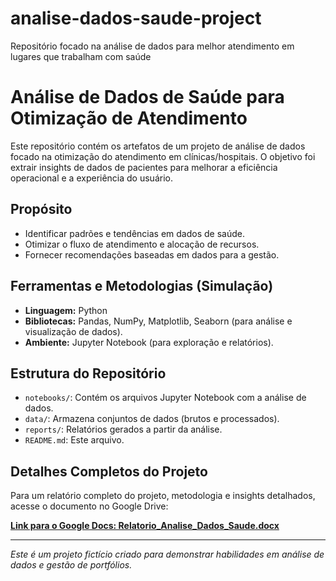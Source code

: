 # analise-dados-saude-project
Repositório focado na análise de dados para melhor atendimento em lugares que trabalham com saúde
# Análise de Dados de Saúde para Otimização de Atendimento

Este repositório contém os artefatos de um projeto de análise de dados focado na otimização do atendimento em clínicas/hospitais. O objetivo foi extrair insights de dados de pacientes para melhorar a eficiência operacional e a experiência do usuário.

## Propósito

-   Identificar padrões e tendências em dados de saúde.
-   Otimizar o fluxo de atendimento e alocação de recursos.
-   Fornecer recomendações baseadas em dados para a gestão.

## Ferramentas e Metodologias (Simulação)

-   **Linguagem:** Python
-   **Bibliotecas:** Pandas, NumPy, Matplotlib, Seaborn (para análise e visualização de dados).
-   **Ambiente:** Jupyter Notebook (para exploração e relatórios).

## Estrutura do Repositório 

-   `notebooks/`: Contém os arquivos Jupyter Notebook com a análise de dados.
-   `data/`: Armazena conjuntos de dados (brutos e processados).
-   `reports/`: Relatórios gerados a partir da análise.
-   `README.md`: Este arquivo.

## Detalhes Completos do Projeto

Para um relatório completo do projeto, metodologia e insights detalhados, acesse o documento no Google Drive:

[**Link para o Google Docs: Relatorio_Analise_Dados_Saude.docx**](https://docs.google.com/document/d/1tiXuXE0DWQj6gWE-Ya_P_FPreSGquQmgLPrwky7yUn8/edit?usp=sharing)

---
*Este é um projeto fictício criado para demonstrar habilidades em análise de dados e gestão de portfólios.*
